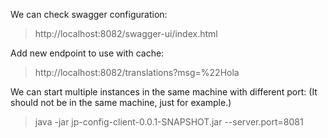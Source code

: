 We can check swagger configuration:
>http://localhost:8082/swagger-ui/index.html

Add new endpoint to use with cache:
>http://localhost:8082/translations?msg=%22Hola
 

We can start multiple instances in the same machine with different port:
(It should not be in the same machine, just for example.)

> java -jar jp-config-client-0.0.1-SNAPSHOT.jar --server.port=8081